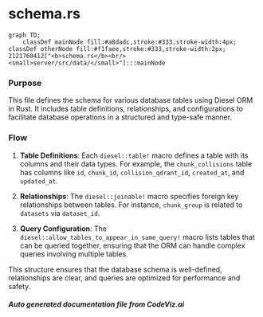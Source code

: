 # schema.rs

```mermaid
graph TD;
    classDef mainNode fill:#a8dadc,stroke:#333,stroke-width:4px;
classDef otherNode fill:#f1faee,stroke:#333,stroke-width:2px;
2121760412["<b>schema.rs</b><br/><small>server/src/data/</small>"]:::mainNode

```
### Purpose
This file defines the schema for various database tables using Diesel ORM in Rust. It includes table definitions, relationships, and configurations to facilitate database operations in a structured and type-safe manner.

### Flow
1. **Table Definitions**: Each `diesel::table!` macro defines a table with its columns and their data types. For example, the `chunk_collisions` table has columns like `id`, `chunk_id`, `collision_qdrant_id`, `created_at`, and `updated_at`.

2. **Relationships**: The `diesel::joinable!` macro specifies foreign key relationships between tables. For instance, `chunk_group` is related to `datasets` via `dataset_id`.

3. **Query Configuration**: The `diesel::allow_tables_to_appear_in_same_query!` macro lists tables that can be queried together, ensuring that the ORM can handle complex queries involving multiple tables.

This structure ensures that the database schema is well-defined, relationships are clear, and queries are optimized for performance and safety.

##### Auto generated documentation file from CodeViz.ai
